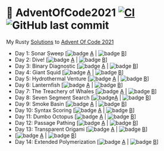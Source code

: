 # 🎄 AdventOfCode2021 [![CI](https://github.com/PatrickLaflamme/AdventOfCode2021/actions/workflows/rust.yml/badge.svg)](https://github.com/PatrickLaflamme/AdventOfCode2021/actions/workflows/rust.yml) ![GitHub last commit](https://img.shields.io/github/last-commit/PatrickLaflamme/AdventOfCode2021)
My Rusty [Solutions](https://github.com/PatrickLaflamme/AdventOfCode2021/tree/master/src) to [Advent Of Code 2021](https://adventofcode.com/2021)

- Day 1: Sonar Sweep [![badge](https://img.shields.io/endpoint?url=https://gist.githubusercontent.com/PatrickLaflamme/a054aa6c1453da6f3126d12b4d59ff59/raw/benchmark-aoc-2021-day-1-part-1.json) [A](https://github.com/PatrickLaflamme/AdventOfCode2021/blob/master/src/solutions/day1.rs#L13) | ![badge](https://img.shields.io/endpoint?url=https://gist.githubusercontent.com/PatrickLaflamme/a054aa6c1453da6f3126d12b4d59ff59/raw/benchmark-aoc-2021-day-1-part-2.json) [B](https://github.com/PatrickLaflamme/AdventOfCode2021/blob/master/src/solutions/day1.rs#L26)]
- Day 2: Dive! [![badge](https://img.shields.io/endpoint?url=https://gist.githubusercontent.com/PatrickLaflamme/a054aa6c1453da6f3126d12b4d59ff59/raw/benchmark-aoc-2021-day-2-part-1.json) [A](https://github.com/PatrickLaflamme/AdventOfCode2021/blob/master/src/solutions/day2.rs#L21) | ![badge](https://img.shields.io/endpoint?url=https://gist.githubusercontent.com/PatrickLaflamme/a054aa6c1453da6f3126d12b4d59ff59/raw/benchmark-aoc-2021-day-2-part-2.json) [B](https://github.com/PatrickLaflamme/AdventOfCode2021/blob/master/src/solutions/day2.rs#L31)]
- Day 3: Binary Diagnostic [![badge](https://img.shields.io/endpoint?url=https://gist.githubusercontent.com/PatrickLaflamme/a054aa6c1453da6f3126d12b4d59ff59/raw/benchmark-aoc-2021-day-3-part-1.json) [A](https://github.com/PatrickLaflamme/AdventOfCode2021/blob/master/src/solutions/day3.rs#L22) | ![badge](https://img.shields.io/endpoint?url=https://gist.githubusercontent.com/PatrickLaflamme/a054aa6c1453da6f3126d12b4d59ff59/raw/benchmark-aoc-2021-day-3-part-2.json) [B](https://github.com/PatrickLaflamme/AdventOfCode2021/blob/master/src/solutions/day3.rs#L76)]
- Day 4: Giant Squid [![badge](https://img.shields.io/endpoint?url=https://gist.githubusercontent.com/PatrickLaflamme/a054aa6c1453da6f3126d12b4d59ff59/raw/benchmark-aoc-2021-day-4-part-1.json) [A](https://github.com/PatrickLaflamme/AdventOfCode2021/blob/master/src/solutions/day4.rs#L95) | ![badge](https://img.shields.io/endpoint?url=https://gist.githubusercontent.com/PatrickLaflamme/a054aa6c1453da6f3126d12b4d59ff59/raw/benchmark-aoc-2021-day-4-part-2.json) [B](https://github.com/PatrickLaflamme/AdventOfCode2021/blob/master/src/solutions/day4.rs#L101)]
- Day 5: Hydrothermal Venture [![badge](https://img.shields.io/endpoint?url=https://gist.githubusercontent.com/PatrickLaflamme/a054aa6c1453da6f3126d12b4d59ff59/raw/benchmark-aoc-2021-day-5-part-1.json) [A](https://github.com/PatrickLaflamme/AdventOfCode2021/blob/master/src/solutions/day5.rs#L74) | ![badge](https://img.shields.io/endpoint?url=https://gist.githubusercontent.com/PatrickLaflamme/a054aa6c1453da6f3126d12b4d59ff59/raw/benchmark-aoc-2021-day-5-part-2.json) [B](https://github.com/PatrickLaflamme/AdventOfCode2021/blob/master/src/solutions/day5.rs#L87)]
- Day 6: Lanternfish [![badge](https://img.shields.io/endpoint?url=https://gist.githubusercontent.com/PatrickLaflamme/a054aa6c1453da6f3126d12b4d59ff59/raw/benchmark-aoc-2021-day-6-part-1.json) [A](https://github.com/PatrickLaflamme/AdventOfCode2021/blob/master/src/solutions/day6.rs#L33) | ![badge](https://img.shields.io/endpoint?url=https://gist.githubusercontent.com/PatrickLaflamme/a054aa6c1453da6f3126d12b4d59ff59/raw/benchmark-aoc-2021-day-6-part-2.json) [B](https://github.com/PatrickLaflamme/AdventOfCode2021/blob/master/src/solutions/day6.rs#L38)]
- Day 7: The Treachery of Whales [![badge](https://img.shields.io/endpoint?url=https://gist.githubusercontent.com/PatrickLaflamme/a054aa6c1453da6f3126d12b4d59ff59/raw/benchmark-aoc-2021-day-7-part-1.json) [A](https://github.com/PatrickLaflamme/AdventOfCode2021/blob/master/src/solutions/day7.rs#L14) | ![badge](https://img.shields.io/endpoint?url=https://gist.githubusercontent.com/PatrickLaflamme/a054aa6c1453da6f3126d12b4d59ff59/raw/benchmark-aoc-2021-day-7-part-2.json) [B](https://github.com/PatrickLaflamme/AdventOfCode2021/blob/master/src/solutions/day7.rs#L24)]
- Day 8: Seven Segment Search [![badge](https://img.shields.io/endpoint?url=https://gist.githubusercontent.com/PatrickLaflamme/a054aa6c1453da6f3126d12b4d59ff59/raw/benchmark-aoc-2021-day-8-part-1.json)[A](https://github.com/PatrickLaflamme/AdventOfCode2021/blob/master/src/solutions/day8.rs#L22) | ![badge](https://img.shields.io/endpoint?url=https://gist.githubusercontent.com/PatrickLaflamme/a054aa6c1453da6f3126d12b4d59ff59/raw/benchmark-aoc-2021-day-8-part-2.json) [B](https://github.com/PatrickLaflamme/AdventOfCode2021/blob/master/src/solutions/day8.rs#L99)]
- Day 9: Smoke Basin [![badge](https://img.shields.io/endpoint?url=https://gist.githubusercontent.com/PatrickLaflamme/a054aa6c1453da6f3126d12b4d59ff59/raw/benchmark-aoc-2021-day-9-part-1.json) [A](https://github.com/PatrickLaflamme/AdventOfCode2021/blob/master/src/solutions/day9.rs#L73) | ![badge](https://img.shields.io/endpoint?url=https://gist.githubusercontent.com/PatrickLaflamme/a054aa6c1453da6f3126d12b4d59ff59/raw/benchmark-aoc-2021-day-9-part-2.json) [B](https://github.com/PatrickLaflamme/AdventOfCode2021/blob/master/src/solutions/day9.rs#L81)]
- Day 10: Syntax Scoring [![badge](https://img.shields.io/endpoint?url=https://gist.githubusercontent.com/PatrickLaflamme/a054aa6c1453da6f3126d12b4d59ff59/raw/benchmark-aoc-2021-day-10-part-1.json) [A](https://github.com/PatrickLaflamme/AdventOfCode2021/blob/master/src/solutions/day10.rs#L74) | ![badge](https://img.shields.io/endpoint?url=https://gist.githubusercontent.com/PatrickLaflamme/a054aa6c1453da6f3126d12b4d59ff59/raw/benchmark-aoc-2021-day-10-part-2.json) [B](https://github.com/PatrickLaflamme/AdventOfCode2021/blob/master/src/solutions/day10.rs#L81)]
- Day 11: Dumbo Octopus [![badge](https://img.shields.io/endpoint?url=https://gist.githubusercontent.com/PatrickLaflamme/a054aa6c1453da6f3126d12b4d59ff59/raw/benchmark-aoc-2021-day-11-part-1.json) [A](https://github.com/PatrickLaflamme/AdventOfCode2021/blob/master/src/solutions/day11.rs#L75) | ![badge](https://img.shields.io/endpoint?url=https://gist.githubusercontent.com/PatrickLaflamme/a054aa6c1453da6f3126d12b4d59ff59/raw/benchmark-aoc-2021-day-11-part-2.json) [B](https://github.com/PatrickLaflamme/AdventOfCode2021/blob/master/src/solutions/day11.rs#L89)]
- Day 12: Passage Pathing [![badge](https://img.shields.io/endpoint?url=https://gist.githubusercontent.com/PatrickLaflamme/a054aa6c1453da6f3126d12b4d59ff59/raw/benchmark-aoc-2021-day-12-part-1.json) [A](https://github.com/PatrickLaflamme/AdventOfCode2021/blob/master/src/solutions/day12.rs#L29) | ![badge](https://img.shields.io/endpoint?url=https://gist.githubusercontent.com/PatrickLaflamme/a054aa6c1453da6f3126d12b4d59ff59/raw/benchmark-aoc-2021-day-12-part-2.json) [B](https://github.com/PatrickLaflamme/AdventOfCode2021/blob/master/src/solutions/day12.rs#L49)]
- Day 13: Transparent Origami [![badge](https://img.shields.io/endpoint?url=https://gist.githubusercontent.com/PatrickLaflamme/a054aa6c1453da6f3126d12b4d59ff59/raw/benchmark-aoc-2021-day-13-part-1.json) [A](https://github.com/PatrickLaflamme/AdventOfCode2021/blob/master/src/solutions/day13.rs#L45) | ![badge](https://img.shields.io/endpoint?url=https://gist.githubusercontent.com/PatrickLaflamme/a054aa6c1453da6f3126d12b4d59ff59/raw/benchmark-aoc-2021-day-13-part-2.json) [B](https://github.com/PatrickLaflamme/AdventOfCode2021/blob/master/src/solutions/day13.rs#L51)]
-  [![badge](https://img.shields.io/endpoint?url=https://gist.githubusercontent.com/PatrickLaflamme/a054aa6c1453da6f3126d12b4d59ff59/raw/benchmark-aoc-2021-day--part-1.json) [A](https://github.com/PatrickLaflamme/AdventOfCode2021/blob/master/src/solutions/day.rs#L29) | ![badge](https://img.shields.io/endpoint?url=https://gist.githubusercontent.com/PatrickLaflamme/a054aa6c1453da6f3126d12b4d59ff59/raw/benchmark-aoc-2021-day--part-2.json) [B](https://github.com/PatrickLaflamme/AdventOfCode2021/blob/master/src/solutions/day.rs#L49)]
- Day 14: Extended Polymerization [![badge](https://img.shields.io/endpoint?url=https://gist.githubusercontent.com/PatrickLaflamme/a054aa6c1453da6f3126d12b4d59ff59/raw/benchmark-aoc-2021-day-14-part-1.json) [A](https://github.com/PatrickLaflamme/AdventOfCode2021/blob/master/src/solutions/day14.rs#L29) | ![badge](https://img.shields.io/endpoint?url=https://gist.githubusercontent.com/PatrickLaflamme/a054aa6c1453da6f3126d12b4d59ff59/raw/benchmark-aoc-2021-day-14-part-2.json) [B](https://github.com/PatrickLaflamme/AdventOfCode2021/blob/master/src/solutions/day14.rs#L49)]
